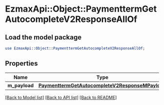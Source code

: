 # EzmaxApi::Object::PaymenttermGetAutocompleteV2ResponseAllOf

## Load the model package
```perl
use EzmaxApi::Object::PaymenttermGetAutocompleteV2ResponseAllOf;
```

## Properties
Name | Type | Description | Notes
------------ | ------------- | ------------- | -------------
**m_payload** | [**PaymenttermGetAutocompleteV2ResponseMPayload**](PaymenttermGetAutocompleteV2ResponseMPayload.md) |  | 

[[Back to Model list]](../README.md#documentation-for-models) [[Back to API list]](../README.md#documentation-for-api-endpoints) [[Back to README]](../README.md)



